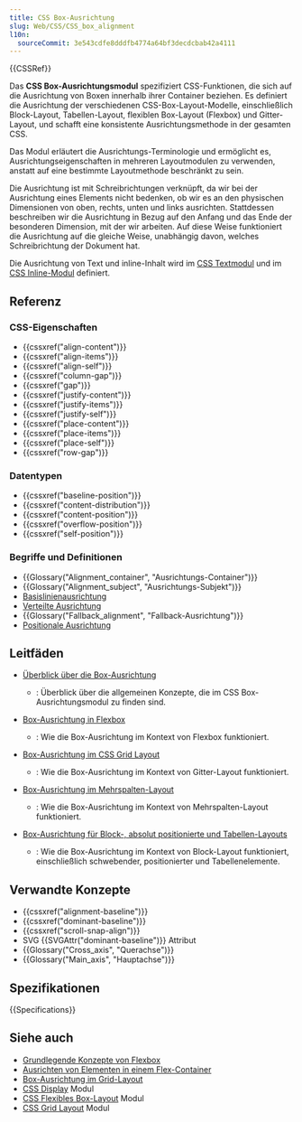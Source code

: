 ```yaml
---
title: CSS Box-Ausrichtung
slug: Web/CSS/CSS_box_alignment
l10n:
  sourceCommit: 3e543cdfe8dddfb4774a64bf3decdcbab42a4111
---
```


{{CSSRef}}

Das **CSS Box-Ausrichtungsmodul** spezifiziert CSS-Funktionen, die sich auf die Ausrichtung von Boxen innerhalb ihrer Container beziehen. Es definiert die Ausrichtung der verschiedenen CSS-Box-Layout-Modelle, einschließlich Block-Layout, Tabellen-Layout, flexiblen Box-Layout (Flexbox) und Gitter-Layout, und schafft eine konsistente Ausrichtungsmethode in der gesamten CSS.

Das Modul erläutert die Ausrichtungs-Terminologie und ermöglicht es, Ausrichtungseigenschaften in mehreren Layoutmodulen zu verwenden, anstatt auf eine bestimmte Layoutmethode beschränkt zu sein.

Die Ausrichtung ist mit Schreibrichtungen verknüpft, da wir bei der Ausrichtung eines Elements nicht bedenken, ob wir es an den physischen Dimensionen von oben, rechts, unten und links ausrichten. Stattdessen beschreiben wir die Ausrichtung in Bezug auf den Anfang und das Ende der besonderen Dimension, mit der wir arbeiten. Auf diese Weise funktioniert die Ausrichtung auf die gleiche Weise, unabhängig davon, welches Schreibrichtung der Dokument hat.

Die Ausrichtung von Text und inline-Inhalt wird im [CSS Textmodul](/de/docs/Web/CSS/CSS_text) und im [CSS Inline-Modul](/de/docs/Web/CSS/CSS_inline_layout) definiert.

## Referenz

### CSS-Eigenschaften

- {{cssxref("align-content")}}
- {{cssxref("align-items")}}
- {{cssxref("align-self")}}
- {{cssxref("column-gap")}}
- {{cssxref("gap")}}
- {{cssxref("justify-content")}}
- {{cssxref("justify-items")}}
- {{cssxref("justify-self")}}
- {{cssxref("place-content")}}
- {{cssxref("place-items")}}
- {{cssxref("place-self")}}
- {{cssxref("row-gap")}}

### Datentypen

- {{cssxref("baseline-position")}}
- {{cssxref("content-distribution")}}
- {{cssxref("content-position")}}
- {{cssxref("overflow-position")}}
- {{cssxref("self-position")}}

### Begriffe und Definitionen

- {{Glossary("Alignment_container", "Ausrichtungs-Container")}}
- {{Glossary("Alignment_subject", "Ausrichtungs-Subjekt")}}
- [Basislinienausrichtung](/de/docs/Web/CSS/CSS_box_alignment/Box_alignment#baseline_alignment)
- [Verteilte Ausrichtung](/de/docs/Web/CSS/CSS_box_alignment/Box_alignment#distributed_alignment)
- {{Glossary("Fallback_alignment", "Fallback-Ausrichtung")}}
- [Positionale Ausrichtung](/de/docs/Web/CSS/CSS_box_alignment/Box_alignment#positional_alignment)

## Leitfäden

- [Überblick über die Box-Ausrichtung](/de/docs/Web/CSS/CSS_box_alignment/Box_alignment)

  - : Überblick über die allgemeinen Konzepte, die im CSS Box-Ausrichtungsmodul zu finden sind.

- [Box-Ausrichtung in Flexbox](/de/docs/Web/CSS/CSS_box_alignment/Box_alignment_in_flexbox)

  - : Wie die Box-Ausrichtung im Kontext von Flexbox funktioniert.

- [Box-Ausrichtung im CSS Grid Layout](/de/docs/Web/CSS/CSS_box_alignment/Box_alignment_in_grid_layout)

  - : Wie die Box-Ausrichtung im Kontext von Gitter-Layout funktioniert.

- [Box-Ausrichtung im Mehrspalten-Layout](/de/docs/Web/CSS/CSS_box_alignment/Box_alignment_in_multi-column_layout)

  - : Wie die Box-Ausrichtung im Kontext von Mehrspalten-Layout funktioniert.

- [Box-Ausrichtung für Block-, absolut positionierte und Tabellen-Layouts](/de/docs/Web/CSS/CSS_box_alignment/Box_alignment_in_block_abspos_tables)
  - : Wie die Box-Ausrichtung im Kontext von Block-Layout funktioniert, einschließlich schwebender, positionierter und Tabellenelemente.

## Verwandte Konzepte

- {{cssxref("alignment-baseline")}}
- {{cssxref("dominant-baseline")}}
- {{cssxref("scroll-snap-align")}}
- SVG {{SVGAttr("dominant-baseline")}} Attribut
- {{Glossary("Cross_axis", "Querachse")}}
- {{Glossary("Main_axis", "Hauptachse")}}

## Spezifikationen

{{Specifications}}

## Siehe auch

- [Grundlegende Konzepte von Flexbox](/de/docs/Web/CSS/CSS_flexible_box_layout/Basic_concepts_of_flexbox)
- [Ausrichten von Elementen in einem Flex-Container](/de/docs/Web/CSS/CSS_flexible_box_layout/Aligning_items_in_a_flex_container)
- [Box-Ausrichtung im Grid-Layout](/de/docs/Web/CSS/CSS_box_alignment/Box_alignment_in_grid_layout)
- [CSS Display](/de/docs/Web/CSS/CSS_display) Modul
- [CSS Flexibles Box-Layout](/de/docs/Web/CSS/CSS_flexible_box_layout) Modul
- [CSS Grid Layout](/de/docs/Web/CSS/CSS_grid_layout) Modul
